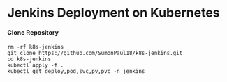 # Jenkins Deployment on Kubernetes

#### Clone Repository
~~~
rm -rf k8s-jenkins
git clone https://github.com/SumonPaul18/k8s-jenkins.git
cd k8s-jenkins
kubectl apply -f .
kubectl get deploy,pod,svc,pv,pvc -n jenkins
~~~
